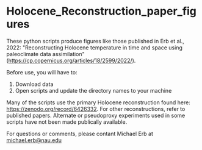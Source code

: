 # Holocene_Reconstruction_paper_figures

These python scripts produce figures like those published in Erb et al., 2022: "Reconstructing Holocene temperature in time and space using paleoclimate data assimilation" (https://cp.copernicus.org/articles/18/2599/2022/).

Before use, you will have to:
 1) Download data
 2) Open scripts and update the directory names to your machine

Many of the scripts use the primary Holocene reconstruction found here: https://zenodo.org/record/6426332. For other reconstructions, refer to published papers. Alternate or pseudoproxy experiments used in some scripts have not been made publically available.

For questions or comments, please contant Michael Erb at michael.erb@nau.edu
